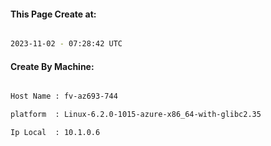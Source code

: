 
   
#### This Page Create at:

```bash

2023-11-02 - 07:28:42 UTC

```

#### Create By Machine:

```bash

Host Name : fv-az693-744

platform  : Linux-6.2.0-1015-azure-x86_64-with-glibc2.35

Ip Local  : 10.1.0.6

```

